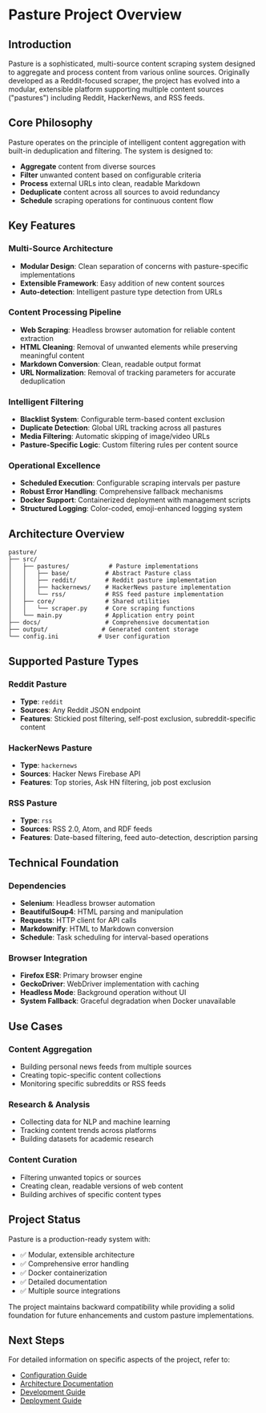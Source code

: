 # Pasture Project Overview

## Introduction

Pasture is a sophisticated, multi-source content scraping system designed to aggregate and process content from various online sources. Originally developed as a Reddit-focused scraper, the project has evolved into a modular, extensible platform supporting multiple content sources ("pastures") including Reddit, HackerNews, and RSS feeds.

## Core Philosophy

Pasture operates on the principle of intelligent content aggregation with built-in deduplication and filtering. The system is designed to:

- **Aggregate** content from diverse sources
- **Filter** unwanted content based on configurable criteria  
- **Process** external URLs into clean, readable Markdown
- **Deduplicate** content across all sources to avoid redundancy
- **Schedule** scraping operations for continuous content flow

## Key Features

### Multi-Source Architecture
- **Modular Design**: Clean separation of concerns with pasture-specific implementations
- **Extensible Framework**: Easy addition of new content sources
- **Auto-detection**: Intelligent pasture type detection from URLs

### Content Processing Pipeline
- **Web Scraping**: Headless browser automation for reliable content extraction
- **HTML Cleaning**: Removal of unwanted elements while preserving meaningful content
- **Markdown Conversion**: Clean, readable output format
- **URL Normalization**: Removal of tracking parameters for accurate deduplication

### Intelligent Filtering
- **Blacklist System**: Configurable term-based content exclusion
- **Duplicate Detection**: Global URL tracking across all pastures
- **Media Filtering**: Automatic skipping of image/video URLs
- **Pasture-Specific Logic**: Custom filtering rules per content source

### Operational Excellence
- **Scheduled Execution**: Configurable scraping intervals per pasture
- **Robust Error Handling**: Comprehensive fallback mechanisms
- **Docker Support**: Containerized deployment with management scripts
- **Structured Logging**: Color-coded, emoji-enhanced logging system

## Architecture Overview

```
pasture/
├── src/
│   ├── pastures/           # Pasture implementations
│   │   ├── base/          # Abstract Pasture class
│   │   ├── reddit/        # Reddit pasture implementation
│   │   ├── hackernews/    # HackerNews pasture implementation
│   │   └── rss/           # RSS feed pasture implementation
│   ├── core/              # Shared utilities
│   │   └── scraper.py     # Core scraping functions
│   └── main.py            # Application entry point
├── docs/                  # Comprehensive documentation
├── output/               # Generated content storage
└── config.ini           # User configuration
```

## Supported Pasture Types

### Reddit Pasture
- **Type**: `reddit`
- **Sources**: Any Reddit JSON endpoint
- **Features**: Stickied post filtering, self-post exclusion, subreddit-specific content

### HackerNews Pasture  
- **Type**: `hackernews`
- **Sources**: Hacker News Firebase API
- **Features**: Top stories, Ask HN filtering, job post exclusion

### RSS Pasture
- **Type**: `rss`
- **Sources**: RSS 2.0, Atom, and RDF feeds
- **Features**: Date-based filtering, feed auto-detection, description parsing

## Technical Foundation

### Dependencies
- **Selenium**: Headless browser automation
- **BeautifulSoup4**: HTML parsing and manipulation
- **Requests**: HTTP client for API calls
- **Markdownify**: HTML to Markdown conversion
- **Schedule**: Task scheduling for interval-based operations

### Browser Integration
- **Firefox ESR**: Primary browser engine
- **GeckoDriver**: WebDriver implementation with caching
- **Headless Mode**: Background operation without UI
- **System Fallback**: Graceful degradation when Docker unavailable

## Use Cases

### Content Aggregation
- Building personal news feeds from multiple sources
- Creating topic-specific content collections
- Monitoring specific subreddits or RSS feeds

### Research & Analysis
- Collecting data for NLP and machine learning
- Tracking content trends across platforms
- Building datasets for academic research

### Content Curation
- Filtering unwanted topics or sources
- Creating clean, readable versions of web content
- Building archives of specific content types

## Project Status

Pasture is a production-ready system with:
- ✅ Modular, extensible architecture
- ✅ Comprehensive error handling
- ✅ Docker containerization
- ✅ Detailed documentation
- ✅ Multiple source integrations

The project maintains backward compatibility while providing a solid foundation for future enhancements and custom pasture implementations.

## Next Steps

For detailed information on specific aspects of the project, refer to:
- [Configuration Guide](../configuration/README.md)
- [Architecture Documentation](../architecture/README.md)  
- [Development Guide](../development/README.md)
- [Deployment Guide](../deployment/README.md)